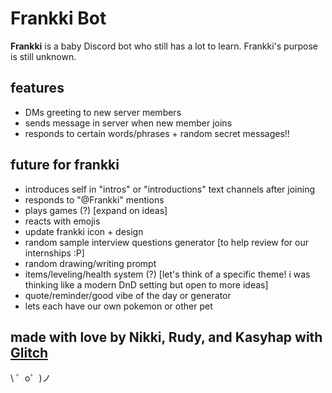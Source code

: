Frankki Bot
=================

**Frankki** is a baby Discord bot who still has a lot to learn. Frankki's purpose is still unknown.

features
------------
- DMs greeting to new server members
- sends message in server when new member joins
- responds to certain words/phrases + random secret messages!!

future for frankki
------------

- introduces self in "intros" or "introductions" text channels after joining
- responds to "@Frankki" mentions
-  plays games (?) [expand on ideas]
- reacts with emojis
- update frankki icon + design
- random sample interview questions generator [to help review for our internships :P]
- random drawing/writing prompt
- items/leveling/health system (?) [let's think of a specific theme! i was thinking like a modern DnD setting but open to more ideas]
- quote/reminder/good vibe of the day or generator
- lets each have our own pokemon or other pet


made with love by Nikki, Rudy, and Kasyhap with [Glitch](https://glitch.com/)
-------------------

\ ゜o゜)ノ
